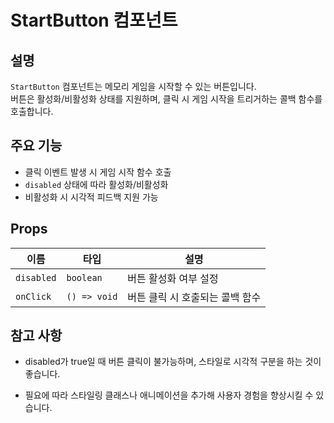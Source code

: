# StartButton 컴포넌트

## 설명

`StartButton` 컴포넌트는 메모리 게임을 시작할 수 있는 버튼입니다.  
버튼은 활성화/비활성화 상태를 지원하며, 클릭 시 게임 시작을 트리거하는 콜백 함수를 호출합니다.

## 주요 기능

- 클릭 이벤트 발생 시 게임 시작 함수 호출
- `disabled` 상태에 따라 활성화/비활성화
- 비활성화 시 시각적 피드백 지원 가능

## Props

| 이름       | 타입         | 설명                            |
| ---------- | ------------ | ------------------------------- |
| `disabled` | `boolean`    | 버튼 활성화 여부 설정           |
| `onClick`  | `() => void` | 버튼 클릭 시 호출되는 콜백 함수 |

## 참고 사항

- disabled가 true일 때 버튼 클릭이 불가능하며, 스타일로 시각적 구분을 하는 것이 좋습니다.

- 필요에 따라 스타일링 클래스나 애니메이션을 추가해 사용자 경험을 향상시킬 수 있습니다.
